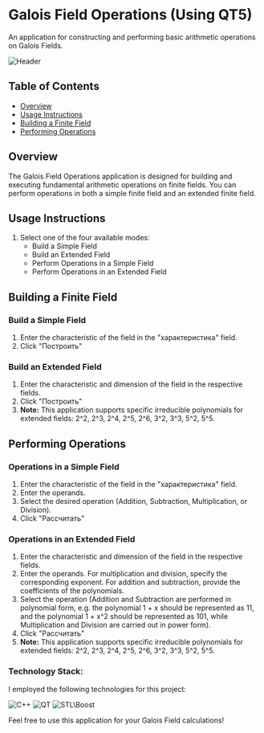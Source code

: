 # Galois Field Operations (Using QT5)
An application for constructing and performing basic arithmetic operations on Galois Fields.

![Header](https://github.com/Smaug-DS/Smaug-DS/blob/main/assets/gf.gif)

## Table of Contents
- [Overview](#overview)
- [Usage Instructions](#usage-instructions)
- [Building a Finite Field](#building-a-finite-field)
- [Performing Operations](#performing-operations)

## Overview
The Galois Field Operations application is designed for building and executing fundamental arithmetic operations on finite fields. You can perform operations in both a simple finite field and an extended finite field.

## Usage Instructions
1. Select one of the four available modes:
   - Build a Simple Field
   - Build an Extended Field
   - Perform Operations in a Simple Field
   - Perform Operations in an Extended Field

## Building a Finite Field
### Build a Simple Field
1. Enter the characteristic of the field in the "характеристика" field.
2. Click "Построить"

### Build an Extended Field
1. Enter the characteristic and dimension of the field in the respective fields.
2. Click "Построить"
3. **Note:** This application supports specific irreducible polynomials for extended fields: 2^2, 2^3, 2^4, 2^5, 2^6, 3^2, 3^3, 5^2, 5^5.

## Performing Operations
### Operations in a Simple Field
1. Enter the characteristic of the field in the "характеристика" field.
2. Enter the operands.
3. Select the desired operation (Addition, Subtraction, Multiplication, or Division).
4. Click "Рассчитать"

### Operations in an Extended Field
1. Enter the characteristic and dimension of the field in the respective fields.
2. Enter the operands. For multiplication and division, specify the corresponding exponent. For addition and subtraction, provide the coefficients of the polynomials.
3. Select the operation (Addition and Subtraction are performed in polynomial form, e.g. the polynomial 1 + x should be represented as 11, and the polynomial 1 + x^2 should be represented as 101, while Multiplication and Division are carried out in power form).
4. Click "Рассчитать"
5. **Note:** This application supports specific irreducible polynomials for extended fields: 2^2, 2^3, 2^4, 2^5, 2^6, 3^2, 3^3, 5^2, 5^5.

### Technology Stack:

I employed the following technologies for this project:

![C++](https://img.shields.io/badge/-C++-090909?style=for-the-badge&logo=C%2b%2b&logoColor=6296CC)
![QT](https://img.shields.io/badge/-QT-090909?style=for-the-badge&logo=QT&logoColor=0d544f)
![STL\Boost](https://img.shields.io/badge/-STL\Boost-090909?style=for-the-badge&logo=Boost&logoColor=629665)

Feel free to use this application for your Galois Field calculations!
